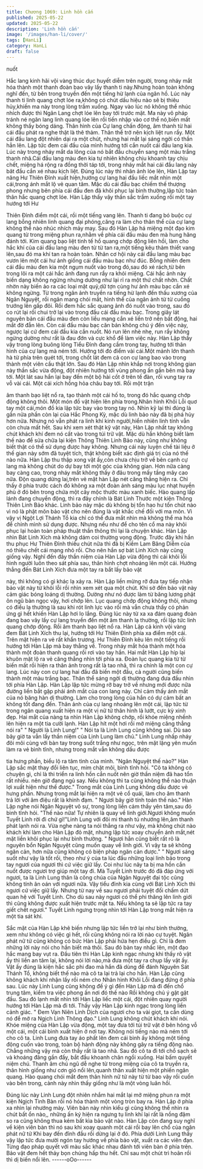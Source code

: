 ```yaml
---
title: Chương 1069: Linh hồn cắn
published: 2025-05-22
updated: 2025-05-22
description: 'Linh hồn cắn'
image: '/images/han-li/cover/'
tags: [HanLi]
category: HanLi
draft: false
---
```


nuốt

Hắc lang kinh hãi vội vàng thúc dục huyết diễm trên người, trong
nháy mắt hóa thành một thanh đoàn bao vây lấy thanh ti
này.Nhưng hoàn toàn không nghĩ đến, từ bên trong truyền đến
một tiếng hừ lạnh của ngân hồ. Lúc này thanh ti linh quang chợt
lóe ra,không có chút dấu hiệu nào sẽ bị thiêu hủy,khiến ma này
trong lòng trầm xuống.
Ngay vào lúc nó không thể nhúc nhích được thì Ngân Lang chợt
lóe lên bay tới trước mặt. Ma này vô pháp tránh né ngân lang linh
quang lóe lên rồi tiến nhập vào cơ thể nó,biến mất không thấy
bóng dáng. Thân hình của Cự lang chấn động, âm thanh từ hai
cái đầu phát ra nghe thật là thê thảm. Thân thể trở nên kịch liệt
run rẩy.
Một cái đầu lang đột nhiên dại ra một chút, nhưng hai mắt lại sáng
ngời có thần hẳn lên. Lập tức đem cái đầu của mình hướng tới
cắn nuốt cái đầu lang kia. Lúc này trong nháy mắt da lông của nó
bắt đầu chuyển sang một màu trắng thanh nhã.Cái đầu lang màu
đen kia tự nhiên không chịu khoanh tay chịu chết, miệng há rộng
ra đồng thời táp tới, trong nháy mắt hai cái đầu lang này băt đầu
cắn xé nhau kịch liệt.
Đúng lúc này thì nhân ảnh lóe lên, Hàn Lập tay nâng Hư Thiên
Đỉnh xuất hiện,hướng cự lang hai đầu liếc mắt nhìn một cái,trong
ánh mắt lộ vẻ quan tâm.
Mặc dù cái đầu bạc chiếm thế thượng phong nhưng bên phía cái
đầu đen đã khôi phục lại bình thường,lập tức toàn thân hắc quang
chợt lóe.
Hàn Lập thấy vậy thần sắc trầm xuống rồi một tay hướng tới Hư

Thiên Đỉnh điểm một cái, rồi một tiếng vang lên.
Thanh ti đang bó buộc cự lang bỗng nhiên linh quang đại
phóng,căng ra làm cho thân thể của cự lang không thể nào nhúc
nhích mảy may. Sau đó Hàn Lập há miệng một đạo kim quang từ
trong miệng phun ra,nhằm về phía cái đầu màu đen mà hung
hăng đánh tới.
Kim quang bạo liệt tinh tế hồ quang chớp động liên hồi, làm cho
hắc khí của cái đầu lang màu đen từ từ tan ra,một tiếng kêu thảm
thiết vang lên,sau đó ma khí tan ra hoàn toàn.
Nhân cơ hội này cái đầu lang màu bạc vươn lên một cái hư ảnh
giống cái đầu màu bạc như đúc. Bỗng nhiên đem cái đầu màu
đen kia một ngụm nuốt vào trong đó,sau đó xé rách,từ bên trong
lôi ra một cái hắc ảnh đang run rẩy ra khỏi miệng. Cái hắc ảnh
này biến dạng không ngừng nhưng dường như lại rỉ ra một thứ
chất nhờn. Chất nhờn này biến ảo ra các loại mặt quỷ,dữ tợn
cùng hư ảnh màu bạc cắn xé không ngừng.
Từ trong ngân ảnh truyền ra tiếng hừ lạnh đến thấu xương của
Ngân Nguyệt, rồi ngân mang chói mắt, hình thể của ngân ảnh từ
từ cuồng trướng lên gấp đôi. Rồi đem hắc sắc quang ảnh đó nuốt
vào trong, sau đó co rút lại rồi chui trở lại vào trong đầu cái đầu
màu bạc. Trong giây lát nguyên bản cái đầu màu đen còn liều
mạng cắn xé liền trở nên bất động, hai mắt đờ đẫn lên. Còn cái
đầu màu bạc căn bản không chú ý đến việc này, ngược lại cứ
đem cái đầu kia cắn nuốt. Nó run lên nhè nhẹ, run rẩy không
ngừng dường như rất là đau đớn và cực khổ để làm việc này.
Hàn Lập thấy vậy trong lòng buông lỏng Tiểu Đỉnh đang cầm
trong tay, hướng tới thân hình của cự lang mà ném tới. Hướng tới
đó điểm vài cái.Một mảnh lớn thanh hà từ phía trên quét tới, trong
chốt lát đem cả con cự lang bao vào trong thành một viên cầu thật
lớn. Sau đó Hàn Lập nhìn khắp nơi trong không gian này thần sắc
vừa động, đột nhiên hướng tới vùng phong ấn gần bên mà bay
tới.
Một lát sau hắn lại bay đến một bộ hài cốt ở trên tế đàn, rối vung
tay ra vỗ vài cái. Một cái xích hồng hỏa châu bay tới. Rồi một trận

âm thanh bạo liệt nổ ra, tạo thành một cái hố to, trong đó hắc
quang chớp động không thôi. Một món đồ vật hiện lên phía
trong.Nhân hình Khôi Lỗi quơ tay một cái,món đồ kia lập tức bay
vào trong tay nó. Nhìn kỹ lại thì đúng là gần nửa phần còn lại của
Hắc Phong Kỳ, mặc dù linh bảo này đã bị phá hủy hơn nửa.
Nhưng nó vẫn phát ra linh khí kinh người,hiển nhiên linh tính vẫn
còn chưa mất hết.
Sau khi xem xét thật kỹ vật này, Hàn Lập nhất tay không chút
khách khí đem nó cất vào trong túi trữ vật. Mặc dù hắn không biết
làm thế nào để sửa chữa lại kiện Thông Thiên Linh Bảo này, cũng
như không biết thật có thể sử dụng được hay không. Nhưng cái
này luyện chế tài liệu ở thế gian này sớm đã tuyệt tích, thật không
biết xác định giá trị của nó thế nào nữa.
Hàn Lập thu thập xong vật ấy,còn chưa chịu trở về bên cạnh cự
lang mà không chút do dự bay tới một góc của không gian. Hơn
nữa càng bay càng cao, trong nháy mắt không thấy ở đâu trong
mấy tầng mây cao nữa. Độn quang dừng laị,trên vẻ mặt hàn Lập
nét căng thẳng hiện ra.
Chỉ thấy ở phía trước cách đó không xa một đoàn ánh sáng màu
lục nhạt huyền phù ở đó bên trong chứa một cây mộc thước màu
xanh biếc. Hào quang lấp lánh đang chuyển động, thì ra đây
chính là Bát Linh Thước một kiện Thông Thiên Linh Bảo khác.
Linh bảo này mặc dù không bị tổn hao hư tổn chút nào vì nó là
phật môn bảo vật cho nên đúng là vật khắc chế đối với ma môn.
Vì vậy vị Ngột Lợi Thánh Tổ kia chỉ có thể đưa mắt nhìn mà
không thể ma hóa để chính mình sử dụng được. Nhưng nếu như
để cho tên cổ ma này khôi phục lại hoàn toàn pháp thuật thần
thông thì lại là chuyện khác.
Hàn Lập nhìn Bát Linh Xích mà không dám coi thường vọng
động. Trước đây khi hắn thu phục Hư Thiên Đỉnh thiếu chút nữa
thì đã bị Kiềm Lam Băng Diễm của nó thiêu chết cái mạng nhỏ
rồi. Cho nên hắn sợ bát Linh Xích này cũng giống vậy. Nghĩ đến
đây thần niệm của Hàn Lập vừa động thì cái khôi lỗi hình người
luôn theo sát phía sau, thân hình chợt nhoáng lên một cái.
Hướng thẳng đến Bát Linh Xích đưa một tay ra bắt lấy bảo vật

này, thì không có gì khác lạ xảy ra. Hàn Lập liền mừng rỡ đưa tay
tiếp nhận bảo vật này từ khôi lỗi rồi nhìn xem xét qua một chút.
Khi sờ đến bảo vật này cảm giác bóng loáng dị thường. Dường
như nó được làm từ băng lương phật ôn ngũ bàn ngọc vậy, hơi
chớp lên. Lục quang chớp động không thôi, nhưng có điều lạ
thường là sau khi rót linh lực vào rồi mà vẫn chưa thấy có phản
ứng gì hết khiến Hàn Lập hơi lo lắng.
Đúng lúc này từ xa xa đám quang đoàn đang bao vây lấy cự lang
truyền đến một âm thanh lạ thường, rồi lập tức linh quang chớp
động. Rồi âm thanh bạo liệt nổ ra. Hàn Lập cả kinh vội vàng đem
Bát Linh Xích thu lại, hướng tới Hư Thiên Đỉnh phía xa điểm một
cái. Trên mặt hiện ra vẻ rất khẩn trương. Hư Thiên Đỉnh kêu lên
một tiếng rồi hướng tới Hàn Lập mà bay thẳng về. Trong nháy
mắt hóa thành một hóa thành một đoàn thanh quang rồi rơi vào
tay hắn.
Hai mắt Hàn Lập híp lại khuôn mặt lộ ra vẻ căng thẳng nhìn tới
phía xa. Đoàn lục quang kia từ từ biến mất rồi hiện ra thân ảnh
trong rất là tao nhã, thì ra chính là một con cự lang. Lúc này con
cự lang hai đầu đã biến một đầu, cả người cũng biến thành một
màu trắng bạc. Thân thể sáng ngời dị thường đang đưa đầu nhìn
tới phía Hàn Lập. Hàn Lập lập tức mừng rỡ bay trở về nhưng mới
được nữa đường liền bắt gặp phải ánh mắt của con lang này.
Chỉ cảm thấy ánh mắt của nó băng hàn dị thường. Làm cho trong
lòng của hắn có dự cảm bất an không tốt đang đến.
Thân ảnh của cự lang nhoáng lên một cái, lập tức từ trong ngân
quang xuất hiện ra một vị nữ tử thân hình lả lướt, cực kỳ xinh
đẹp. Hai mắt của nàng ta nhìn Hàn Lập không chớp, rồi khóe
miệng nhếnh lên hiện ra một tia cười lạnh.
Hàn Lập hít một hơi rồi mở miệng căng thẳng nói ra" " Người là
Linh Lung!"
" Nói ta là Linh Lung cũng không sai. Dù sao bây giờ ta vẫn lấy
thần niệm của Linh Lung làm chủ." Linh Lung nhấp nháy đôi môi
cùng với bàn tay trong suốt trắng như ngọc, trên mặt lặng yên
muốn làm ra vẻ bình tĩnh, nhưng trong mắt vẫn không dấu được

tia hưng phấn, biểu lộ ra tâm tình của mình.
"Ngân Nguyệt thế nào?" Hàn Lập sắc mặt thay đổi liên tục, mím
chặt môi, bình tĩnh hỏi.
"Cô ta không có chuyện gì, chỉ là thi triển ra linh hồn cắn nuốt nên
giờ thần niệm đã hao tổn rất nhiều. nên giờ đang ngủ say. Nếu
không thì ta cũng không thể nào thuận lợi xuất hiện như thế
được." Trong mắt của Linh Lung không dấu được vẻ hưng phấn.
Nhưng trong mắt lại hiện ra một vẻ cổ quái, làm cho âm thanh trả
lời với âm điệu rất là khinh đạm.
" Ngươi bây giờ tính toán thế nào." Hàn Lập nghe nói Ngân
Nguyệt vô sự, trong lòng liền cảm thấy yên tâm,sau đó bình tĩnh
hỏi.
"Thế nào nữa! Tự nhiên là quay về linh giới.Ngươi không muốn
Tuyết Linh rời đi chứ gì!"Linh Lung với đôi mi thanh tú nhướng
lên,âm thanh phát lạnh nói ra.
Vừa nghe nàng ta nói thẳng ra như vậy, mà không chút nào khách
khí làm cho Hàn Lập đỏ mặt, nhưng lập tức xoay chuyển ánh
mắt,nét mặt liền khôi phục lại như bình thường.
" Ngươi hẳn cũng biết rất rõ là nguyên bổn Ngân Nguyệt cũng
muốn quay về linh giới. Vì vậy ta sẽ không ngăn cản, hơn nữa
cũng không có biện pháp ngăn cản được."
" Ngươi sáng suốt như vậy là tốt rồi, theo như ý của ta lúc đầu
những loại linh bảo trong tay ngươi của ngươi thì cứ việc giữ lấy.
Coi như lúc nãy ta bị ma hồn cắn nuốt được ngươi trợ giúp một
tay đi. Mà Tuyết Linh trước đó đã đáp ứng với ngươi, ta là Linh
Lung thân là công chúa của Ngân Nguyệt đại tộc cũng không tính
ân oán với ngươi nữa. Vậy tiểu đỉnh kia cùng với Bát Linh Xích thì
ngươi cứ việc giữ lấy. Nhưng từ nay về sau ngươi phải tuyệt đối
chấm dứt quan hệ với Tuyết Linh. Cho dù sau này ngươi có thể
phi thăng lên linh giới thì cũng không được xuất hiện trước mặt ta.
Nếu không ta sẽ lập tức ra tay giết chết ngươi." Tuyết Linh ngưng
trọng nhìn tới Hàn Lập trong mắt hiện ra một tia sát khí.

Sắc mặt của Hàn Lập khẽ biến nhưng lập tức liền trở lại như bình
thường, xem như không có việc gì hết, rồi cũng không nói ra lời
nào cự tuyệt.
Ngân phát nữ tử cũng không có bức Hàn Lập phải hứa hẹn điều
gì. Chỉ là đem những lời này nói cho hắn biết mà thôi. Sau đó bàn
tay nhấc lên, một đạo hắc mang bay vụt ra.
Đầu tiên thì Hàn Lập kinh ngạc nhưng khi thấy rõ vật ấy thì liền an
tâm lại, không nói lời nào,mà đưa một tay ra chụp lấy vật ấy. Vật
ấy đúng là kiện hắc sắc phi đao mà hắn đã dùng để đánh Nguyên
Sát Thánh Tổ, không biết thế nào mà cô ta lại trả lại cho hắn. Hàn
Lập cũng không khách khí nhận lấy rồi ném cho Nhân hình Khôi
Lỗi đang đứng ở phía sau.
Lúc này Linh Lung cũng không đế ý gì đến Hàn Lập mà đi đến
chổ trung tâm, kiểm tra việc phong ấn nơi đó thế nào Rồi không
chủ ý gật gật đầu. Sau đó lạnh mắt nhìn tới Hàn Lập liếc một cái,
đột nhiên quay người hướng tới Hàn Lập mà đi tới. Thấy vậy Hàn
Lập kinh ngạc trong lòng liền cảnh giác.
" Đem Vạn Niên Linh Dịch của ngươi cho ta vài giọt, ta cần dùng
nó để mở ra Ngịch Linh Thông đạo." Linh Lung không chút khách
khí nói.
Khóe miệng của Hàn Lập vừa động, một tay đưa tới túi trữ vật ở
bên hông vỗ một cái, một cái bình xuất hiện ở nơi tay. Không nói
tiếng nào mà ném tới cho cô ta.
Linh Lung đưa tay áo phất lên đem cái bình ấy không một tiếng
động cuốn vào trong, toàn bộ hành động này không gây ra tiếng
động nào. Chẳng những vậy mà còn thấy rất là tao nhã. Sau đó
cô ta đi tới chổ sạch sẽ và khoáng đãng gần đấy, bắt đầu khoanh
chân ngồi xuống. Hai bấm quyết niệm chú. Thanh âm chú ngũ dễ
nghe từ trong miệng của cô ta truyền ra, thân hình giống như cơn
gió nổi lên,quanh thân xuất hiện một phiến ngân quang. Hào
quang chói mắt đem thân hình nữ tử này từ từ bao vây rồi cuốn
vào bên trong, cảnh này nhìn thấy giống như là một vòng luân
hồi.

Đúng lúc này Linh Lung đột nhiên nhắm hai mắt lại mở miệng
phun ra một kiện Ngịch Tinh Bàn rồi nó hóa thành một vòng tròn
bay ra.
Hàn Lập ở phía xa nhìn lại nhướng mày. Viên bàn này nhìn kiểu
gì cũng không thể nhìn ra chút bất ổn nào,, những ấn ký hiện ra
ngưng tụ linh khí lại rất là nồng đậm so ra cũng không thua kém
bất kìa bảo vật nào.
Hàn Lập còn đang suy nghĩ về kiện viên bàn thì nó sau khi xoay
quanh một cái rồi bay lên chổ của ngân phát nữ tử Khi bay đến
đỉnh đầu rồi dừng lại ở đó. Phía dưới Linh Lung thấy vậy lập tức
đưa mười ngón tay hướng về phía bảo vật, xuất ra các viên đạn.
Từng đạo pháp quyết với màu sắc khác nhau đánh tới viên bàn ở
phía trên. Bảo vật đem hết thảy bọn chúng hấp thu hết. Chỉ sau
một chút trì hoãn rồi thì dị biến nổi lên.
------oOo------
